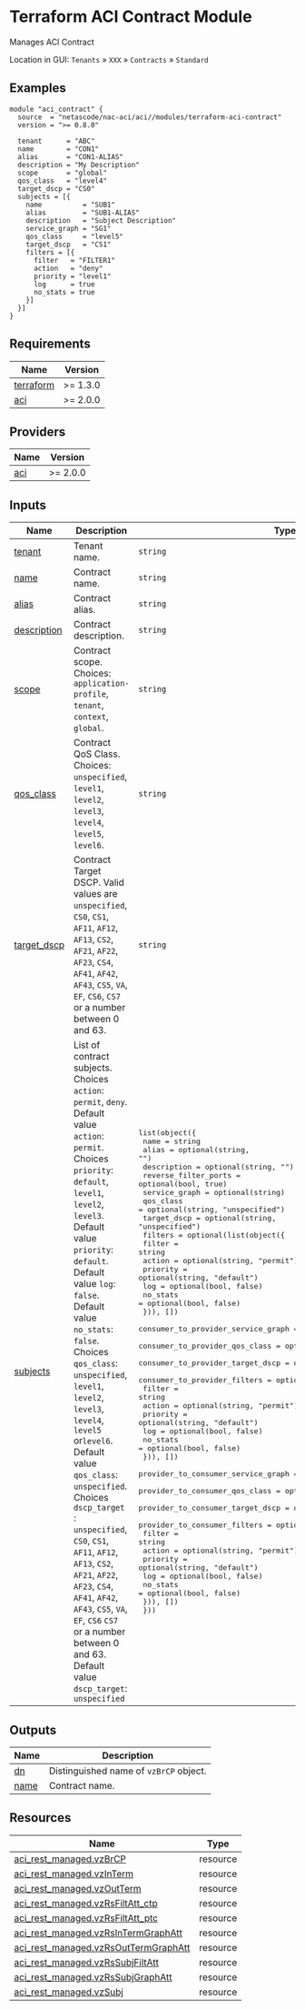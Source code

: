 <!-- BEGIN_TF_DOCS -->
# Terraform ACI Contract Module

Manages ACI Contract

Location in GUI:
`Tenants` » `XXX` » `Contracts` » `Standard`

## Examples

```hcl
module "aci_contract" {
  source  = "netascode/nac-aci/aci//modules/terraform-aci-contract"
  version = ">= 0.8.0"

  tenant      = "ABC"
  name        = "CON1"
  alias       = "CON1-ALIAS"
  description = "My Description"
  scope       = "global"
  qos_class   = "level4"
  target_dscp = "CS0"
  subjects = [{
    name          = "SUB1"
    alias         = "SUB1-ALIAS"
    description   = "Subject Description"
    service_graph = "SG1"
    qos_class     = "level5"
    target_dscp   = "CS1"
    filters = [{
      filter   = "FILTER1"
      action   = "deny"
      priority = "level1"
      log      = true
      no_stats = true
    }]
  }]
}
```

## Requirements

| Name | Version |
|------|---------|
| <a name="requirement_terraform"></a> [terraform](#requirement\_terraform) | >= 1.3.0 |
| <a name="requirement_aci"></a> [aci](#requirement\_aci) | >= 2.0.0 |

## Providers

| Name | Version |
|------|---------|
| <a name="provider_aci"></a> [aci](#provider\_aci) | >= 2.0.0 |

## Inputs

| Name | Description | Type | Default | Required |
|------|-------------|------|---------|:--------:|
| <a name="input_tenant"></a> [tenant](#input\_tenant) | Tenant name. | `string` | n/a | yes |
| <a name="input_name"></a> [name](#input\_name) | Contract name. | `string` | n/a | yes |
| <a name="input_alias"></a> [alias](#input\_alias) | Contract alias. | `string` | `""` | no |
| <a name="input_description"></a> [description](#input\_description) | Contract description. | `string` | `""` | no |
| <a name="input_scope"></a> [scope](#input\_scope) | Contract scope. Choices: `application-profile`, `tenant`, `context`, `global`. | `string` | `"context"` | no |
| <a name="input_qos_class"></a> [qos\_class](#input\_qos\_class) | Contract QoS Class. Choices: `unspecified`, `level1`, `level2`, `level3`, `level4`, `level5`, `level6`. | `string` | `"unspecified"` | no |
| <a name="input_target_dscp"></a> [target\_dscp](#input\_target\_dscp) | Contract Target DSCP. Valid values are `unspecified`, `CS0`, `CS1`, `AF11`, `AF12`, `AF13`, `CS2`, `AF21`, `AF22`, `AF23`, `CS4`, `AF41`, `AF42`, `AF43`, `CS5`, `VA`, `EF`, `CS6`, `CS7` or a number between 0 and 63. | `string` | `"unspecified"` | no |
| <a name="input_subjects"></a> [subjects](#input\_subjects) | List of contract subjects. Choices `action`: `permit`, `deny`. Default value `action`: `permit`. Choices `priority`: `default`, `level1`, `level2`, `level3`. Default value `priority`: `default`. Default value `log`: `false`. Default value `no_stats`: `false`. Choices `qos_class`: `unspecified`, `level1`, `level2`, `level3`, `level4`, `level5` or`level6`. Default value `qos_class`: `unspecified`. Choices `dscp_target` : `unspecified`, `CS0`, `CS1`, `AF11`, `AF12`, `AF13`, `CS2`, `AF21`, `AF22`, `AF23`, `CS4`, `AF41`, `AF42`, `AF43`, `CS5`, `VA`, `EF`, `CS6` `CS7` or a number between 0 and 63. Default value `dscp_target`: `unspecified` | <pre>list(object({<br>    name                 = string<br>    alias                = optional(string, "")<br>    description          = optional(string, "")<br>    reverse_filter_ports = optional(bool, true)<br>    service_graph        = optional(string)<br>    qos_class            = optional(string, "unspecified")<br>    target_dscp          = optional(string, "unspecified")<br>    filters = optional(list(object({<br>      filter   = string<br>      action   = optional(string, "permit")<br>      priority = optional(string, "default")<br>      log      = optional(bool, false)<br>      no_stats = optional(bool, false)<br>    })), [])<br>    consumer_to_provider_service_graph = optional(string)<br>    consumer_to_provider_qos_class     = optional(string, "unspecified")<br>    consumer_to_provider_target_dscp   = optional(string, "unspecified")<br>    consumer_to_provider_filters = optional(list(object({<br>      filter   = string<br>      action   = optional(string, "permit")<br>      priority = optional(string, "default")<br>      log      = optional(bool, false)<br>      no_stats = optional(bool, false)<br>    })), [])<br>    provider_to_consumer_service_graph = optional(string)<br>    provider_to_consumer_qos_class     = optional(string, "unspecified")<br>    provider_to_consumer_target_dscp   = optional(string, "unspecified")<br>    provider_to_consumer_filters = optional(list(object({<br>      filter   = string<br>      action   = optional(string, "permit")<br>      priority = optional(string, "default")<br>      log      = optional(bool, false)<br>      no_stats = optional(bool, false)<br>    })), [])<br>  }))</pre> | `[]` | no |

## Outputs

| Name | Description |
|------|-------------|
| <a name="output_dn"></a> [dn](#output\_dn) | Distinguished name of `vzBrCP` object. |
| <a name="output_name"></a> [name](#output\_name) | Contract name. |

## Resources

| Name | Type |
|------|------|
| [aci_rest_managed.vzBrCP](https://registry.terraform.io/providers/CiscoDevNet/aci/latest/docs/resources/rest_managed) | resource |
| [aci_rest_managed.vzInTerm](https://registry.terraform.io/providers/CiscoDevNet/aci/latest/docs/resources/rest_managed) | resource |
| [aci_rest_managed.vzOutTerm](https://registry.terraform.io/providers/CiscoDevNet/aci/latest/docs/resources/rest_managed) | resource |
| [aci_rest_managed.vzRsFiltAtt_ctp](https://registry.terraform.io/providers/CiscoDevNet/aci/latest/docs/resources/rest_managed) | resource |
| [aci_rest_managed.vzRsFiltAtt_ptc](https://registry.terraform.io/providers/CiscoDevNet/aci/latest/docs/resources/rest_managed) | resource |
| [aci_rest_managed.vzRsInTermGraphAtt](https://registry.terraform.io/providers/CiscoDevNet/aci/latest/docs/resources/rest_managed) | resource |
| [aci_rest_managed.vzRsOutTermGraphAtt](https://registry.terraform.io/providers/CiscoDevNet/aci/latest/docs/resources/rest_managed) | resource |
| [aci_rest_managed.vzRsSubjFiltAtt](https://registry.terraform.io/providers/CiscoDevNet/aci/latest/docs/resources/rest_managed) | resource |
| [aci_rest_managed.vzRsSubjGraphAtt](https://registry.terraform.io/providers/CiscoDevNet/aci/latest/docs/resources/rest_managed) | resource |
| [aci_rest_managed.vzSubj](https://registry.terraform.io/providers/CiscoDevNet/aci/latest/docs/resources/rest_managed) | resource |
<!-- END_TF_DOCS -->